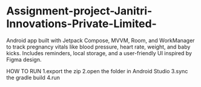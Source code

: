 # Assignment-project-Janitri-Innovations-Private-Limited-
Android app built with Jetpack Compose, MVVM, Room, and WorkManager to track pregnancy vitals like blood pressure, heart rate, weight, and baby kicks. Includes reminders, local storage, and a user-friendly UI inspired by Figma design.

HOW TO RUN
1.export the zip
2.open the folder in Android Studio
3.sync the gradle build
4.run


